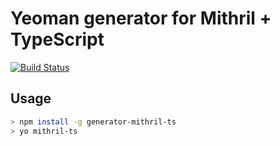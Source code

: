 # Yeoman generator for Mithril + TypeScript

[![Build Status](https://travis-ci.org/stereohorse/generator-mithril-ts.svg?branch=master)](https://travis-ci.org/stereohorse/generator-mithril-ts)

## Usage

```bash
> npm install -g generator-mithril-ts
> yo mithril-ts
```
